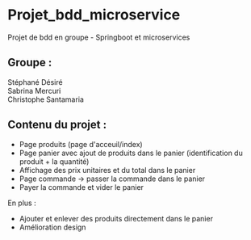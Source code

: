 # Projet_bdd_microservice

Projet de bdd en groupe - Springboot et microservices 

## Groupe :   
Stéphané Désiré  
Sabrina Mercuri  
Christophe Santamaria  

## Contenu du projet :  

- Page produits (page d'acceuil/index)  
- Page panier avec ajout de produits dans le panier (identification du produit + la quantité) 
- Affichage des prix unitaires et du total dans le panier   
- Page commande -> passer la commande dans le panier  
- Payer la commande et vider le panier  


En plus :  
- Ajouter et enlever des produits directement dans le panier 
- Amélioration design  
